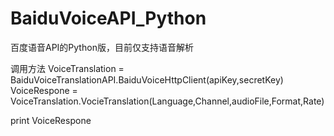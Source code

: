 # BaiduVoiceAPI_Python
百度语音API的Python版，目前仅支持语音解析

调用方法
VoiceTranslation =  BaiduVoiceTranslationAPI.BaiduVoiceHttpClient(apiKey,secretKey)
VoiceRespone = VoiceTranslation.VocieTranslation(Language,Channel,audioFile,Format,Rate)

print VoiceRespone
